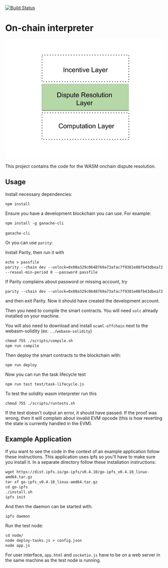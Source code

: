 [![Build Status](https://travis-ci.org/TrueBitFoundation/webasm-solidity.svg?branch=master)](https://travis-ci.org/TrueBitFoundation/webasm-solidity)

# On-chain interpreter

<p align="center">
  <img src="./Dispute Resolution Layer.jpg"/>
</p>

This project contains the code for the WASM onchain dispute resolution.

## Usage

Install necessary dependencies:
```
npm install
```

Ensure you have a development blockchain you can use. For example:
```
npm install -g ganache-cli

ganache-cli
```

Or you can use `parity`:

Install Parity, then run it with
```
echo > passfile
parity --chain dev --unlock=0x00a329c0648769a73afac7f9381e08fb43dbea72 --reseal-min-period 0 --password passfile
```
If Parity complains about password or missing account, try
```
parity --chain dev --unlock=0x00a329c0648769a73afac7f9381e08fb43dbea72
```
and then exit Parity. Now it should have created the development account.

Then you need to compile the smart contracts. You will need `solc` already installed on your machine.

You will also need to download and install `ocaml-offchain` next to the webasm-solidity (ex: `../webasm-solidity`)

```
chmod 755 ./scripts/compile.sh
npm run compile
```

Then deploy the smart contracts to the blockchain with:

```
npm run deploy
```

Now you can run the task lifecycle test

```
npm run test test/task-lifecycle.js
```

To test the solidity wasm interpreter run this

```
chmod 755 ./scripts/runtests.sh

```

If the test doesn't output an error, it should have passed. If the proof was wrong, then it will complain about invalid EVM opcode (this is how reverting the state is currently handled in the EVM).

## Example Application

If you want to see the code in the context of an example application follow these instructions. This application uses ipfs so you'll have to make sure you install it. In a separate directory follow these installation instructions:

```
wget https://dist.ipfs.io/go-ipfs/v0.4.10/go-ipfs_v0.4.10_linux-amd64.tar.gz
tar xf go-ipfs_v0.4.10_linux-amd64.tar.gz
cd go-ipfs
./install.sh
ipfs init
```

And then the daemon can be started with:
```
ipfs daemon
```

Run the test node:
```
cd node/
node deploy-tasks.js > config.json
node app.js
```

For user interface, `app.html` and `socketio.js` have to be on a web server in the same machine as the test node is running.